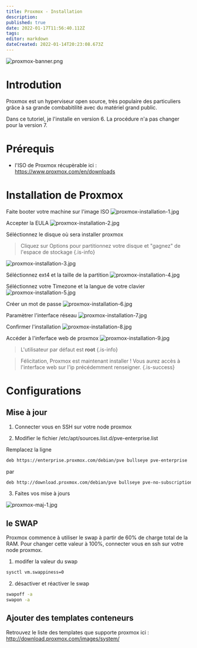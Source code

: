 ```yaml
---
title: Proxmox - Installation
description: 
published: true
date: 2022-01-17T11:56:40.112Z
tags: 
editor: markdown
dateCreated: 2022-01-14T20:23:08.673Z
---
```


![proxmox-banner.png](/virtualisation/proxmox/proxmox-banner.png)

# Introdution
Proxmox est un hyperviseur open source, très populaire des particuliers grâce à sa grande combabitilité avec du matériel grand public.

Dans ce tutoriel, je l'installe en version 6. La procédure n'a pas changer pour la version 7.

# Prérequis

- l'ISO de Proxmox récupèrable ici : https://www.proxmox.com/en/downloads

# Installation de Proxmox

Faite booter votre machine sur l'image ISO
![proxmox-installation-1.jpg](/virtualisation/proxmox/proxmox-installation-1.jpg)

Accepter la EULA
![proxmox-installation-2.jpg](/virtualisation/proxmox/proxmox-installation-2.jpg)

Séléctionnez le disque où sera installer proxmox
> Cliquez sur Options pour partitionnez votre disque et "gagnez" de l'espace de stockage
{.is-info}

![proxmox-installation-3.jpg](/virtualisation/proxmox/proxmox-installation-3.jpg)

Séléctionnez ext4 et la taille de la partition
![proxmox-installation-4.jpg](/virtualisation/proxmox/proxmox-installation-4.jpg)

Séléctionnez votre Timezone et la langue de votre clavier
![proxmox-installation-5.jpg](/virtualisation/proxmox/proxmox-installation-5.jpg)

Créer un mot de passe
![proxmox-installation-6.jpg](/virtualisation/proxmox/proxmox-installation-6.jpg)

Paramètrer l'interface réseau
![proxmox-installation-7.jpg](/virtualisation/proxmox/proxmox-installation-7.jpg)

Confirmer l'installation
![proxmox-installation-8.jpg](/virtualisation/proxmox/proxmox-installation-8.jpg)

Accéder à l'inferface web de proxmox
![proxmox-installation-9.jpg](/virtualisation/proxmox/proxmox-installation-9.jpg)

> L'utilisateur par défaut est **root**
{.is-info}


> Félicitation, Proxmox est maintenant installer !
> Vous aurez accès à l'interface web sur l'ip précédemment renseigner. 
{.is-success}

# Configurations
## Mise à jour
1. Connecter vous en SSH sur votre node proxmox

2. Modifier le fichier /etc/apt/sources.list.d/pve-enterprise.list

Remplacez la ligne 
```bash
deb https://enterprise.proxmox.com/debian/pve bullseye pve-enterprise
```
par
```bash
deb http://download.proxmox.com/debian/pve bullseye pve-no-subscription
```
3. Faites vos mise à jours

![proxmox-maj-1.jpg](/virtualisation/proxmox/proxmox-maj-1.jpg)

## le SWAP
Proxmox commence à utiliser le swap à partir de 60% de charge total de la RAM.
Pour changer cette valeur à 100%, connecter vous en ssh sur votre node proxmox.

1. modifer la valeur du swap
```bash
sysctl vm.swappiness=0
```

2. désactiver et réactiver le swap
```bash
swapoff -a
swapon -a
```

## Ajouter des templates conteneurs
Retrouvez le liste des templates que supporte proxmox ici : http://download.proxmox.com/images/system/
